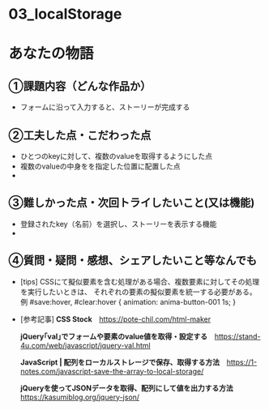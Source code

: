 # 03_localStorage
# あなたの物語

## ①課題内容（どんな作品か）
- フォームに沿って入力すると、ストーリーが完成する

## ②工夫した点・こだわった点
- ひとつのkeyに対して、複数のvalueを取得するようにした点
- 複数のvalueの中身をを指定した位置に配置した点
- 

## ③難しかった点・次回トライしたいこと(又は機能)
- 登録されたkey（名前）を選択し、ストーリーを表示する機能
- 

## ④質問・疑問・感想、シェアしたいこと等なんでも
- [tips]
CSSにて擬似要素を含む処理がある場合、複数要素に対してその処理を実行したいときは、
それぞれの要素の擬似要素を統一する必要がある。
例
#save:hover,
#clear:hover {
    animation: anima-button-001 1s;
}

- [参考記事]
    **CSS Stock**　https://pote-chil.com/html-maker

    **jQuery｢val｣でフォームや要素のvalue値を取得・設定する**　https://stand-4u.com/web/javascript/jquery-val.html

    ****JavaScript | 配列をローカルストレージで保存、取得する方法****　https://1-notes.com/javascript-save-the-array-to-local-storage/

    ****jQueryを使ってJSONデータを取得、配列にして値を出力する方法****　https://kasumiblog.org/jquery-json/
